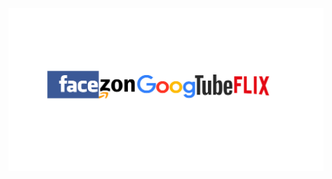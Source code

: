 <img src="https://raw.githubusercontent.com/joanpoerba/my-dream/main/wallpaper.jpg?token=GHSAT0AAAAAABROM57XRGLAAQFXZ2Y5C4KAYQXEPCA">
